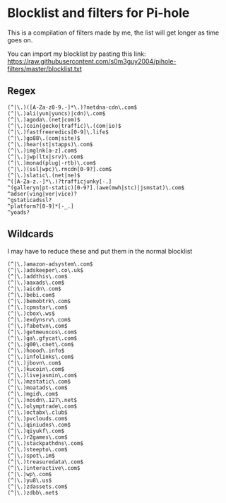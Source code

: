 # Blocklist and filters for Pi-hole

This is a compilation of filters made by me, the list will get longer as time goes on.

You can import my blocklist by pasting this link: https://raw.githubusercontent.com/s0m3guy2004/pihole-filters/master/blocklist.txt
## Regex
```
(^|\.)([A-Za-z0-9.-]*\.)?netdna-cdn\.com$
(^|\.)ali(yun|yuncs)|cdn)\.com$
(^|\.)agoda\.(net|com)$
(^|\.)coin(gecko|traffic)\.(com|io)$
(^|\.)fastfreeredics[0-9]\.life$
(^|\.)go88\.(com|site)$
(^|\.)hear(st|stapps)\.com$
(^|\.)imglnk[a-z].com$
(^|\.)jwp(ltx|srv)\.com$
(^|\.)monad(plug|-rtb)\.com$
(^|\.)(ssl|wpc)\.rncdn[0-9?].com$
(^|\.)slatic\.(net|ne)$
^([A-Za-z.-]*\.)?trafficjunky[-.]
^(galleryn|pt-static)[0-9?].(awe(mwh|stc)|jsmstat)\.com$
^adser(ving|ver|vice)?
^gstaticadssl?
^platform?[0-9]*[-_.]
^yoads?
```
## Wildcards

I may have to reduce these and put them in the normal blocklist
```
(^|\.)amazon-adsystem\.com$
(^|\.)adskeeper\.co\.uk$
(^|\.)addthis\.com$
(^|\.)aaxads\.com$
(^|\.)aicdn\.com$
(^|\.)bebi.com$
(^|\.)bemobtrk\.com$
(^|\.)cpmstar\.com$
(^|\.)cbox\.ws$
(^|\.)exdynsrv\.com$
(^|\.)fabetvn\.com$
(^|\.)getmeuncos\.com$
(^|\.)ga\.gfycat\.com$
(^|\.)g00\.cnet\.com$
(^|\.)hoood\.info$
(^|\.)infolinks\.com$
(^|\.)jbovn\.com$
(^|\.)kucoin\.com$
(^|\.)livejasmin\.com$
(^|\.)mzstatic\.com$
(^|\.)moatads\.com$
(^|\.)mgid\.com$
(^|\.)nosdn\.127\.net$
(^|\.)olymptrade\.com$
(^|\.)octabx\.club$
(^|\.)pvclouds.com$
(^|\.)qiniudns\.com$
(^|\.)qiyukf\.com$
(^|\.)r2games\.com$
(^|\.)stackpathdns\.com$
(^|\.)steepto\.com$
(^|\.)spot\.im$
(^|\.)treasuredata\.com$
(^|\.)interactive\.com$
(^|\.)wp\.com$
(^|\.)yu8\.us$
(^|\.)zdassets.com$
(^|\.)zdbb\.net$
```
